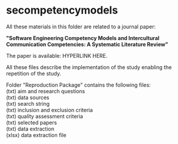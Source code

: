 # secompetencymodels
All these materials in this folder are related to a journal paper: <p></p>
<b>"Software Engineering Competency Models and Intercultural Communication Competencies: A Systematic Literature Review"</b><p></p>
The paper is available: HYPERLINK HERE.<p></p>
All these files describe the implementation of the study enabling the repetition of the study.<p></p>
Folder "Reproduction Package" contains the following files:<div></div>
(txt) aim and research questions<div></div>
(txt) data sources<div></div>
(txt) search string<div></div>
(txt) inclusion and exclusion criteria<div></div>
(txt) quality assessment criteria<div></div>
(txt) selected papers <div></div>
(txt) data extraction<div></div>
(xlsx) data extraction file<div></div>
